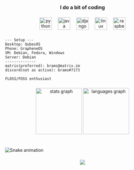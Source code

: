 <h3 align="center">I do a bit of coding</h3>

###

<div align="center">
  <img src="https://cdn.jsdelivr.net/gh/devicons/devicon/icons/python/python-original.svg" height="40" alt="python logo"  />
  <img width="12" />
  <img src="https://cdn.jsdelivr.net/gh/devicons/devicon/icons/java/java-original.svg" height="40" alt="java logo"  />
  <img width="12" />
  <img src="https://cdn.jsdelivr.net/gh/devicons/devicon/icons/django/django-plain.svg" height="40" alt="django logo"  />
  <img width="12" />
  <img src="https://cdn.jsdelivr.net/gh/devicons/devicon/icons/linux/linux-original.svg" height="40" alt="linux logo"  />
  <img width="12" />
  <img src="https://cdn.jsdelivr.net/gh/devicons/devicon/icons/raspberrypi/raspberrypi-original.svg" height="40" alt="raspberrypi logo"  />
</div>

###

```
--- Setup ---
Desktop: QubesOS
Phone: GrapheneOS
VM: Debian, Fedora, Windows
Server: Debian
--------------
matrix(preferred): brams@matrix.im
discord(not as active): brams#7173

FLOSS/FOSS enthusiast
```

###

<div align="center">
  <img src="https://github-readme-stats.vercel.app/api?username=ibndiaye&hide_title=true&hide_rank=false&show_icons=true&include_all_commits=true&count_private=true&disable_animations=false&theme=dark&locale=en&hide_border=false&order=1" height="150" alt="stats graph"  />
  <img src="https://github-readme-stats.vercel.app/api/top-langs?username=ibndiaye&locale=en&hide_title=true&layout=compact&card_width=320&langs_count=6&theme=dark&hide_border=false&order=2" height="150" alt="languages graph"  />
</div>

###

<br clear="both">

<img src="https://raw.githubusercontent.com/ibndiaye/ibndiaye/output/snake.svg" alt="Snake animation" />

###

<div align="center">
  <img src="https://visitor-badge.laobi.icu/badge?page_id=ibndiaye.ibndiaye&left_color=blue&right_color=yellow"  />
</div>

###
